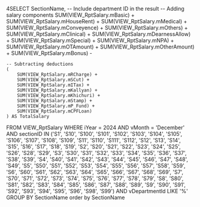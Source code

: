 4SELECT 
    SectionName,  -- Include department ID in the result
    -- Adding salary components
    SUM(VIEW_RptSalary.mBasic) + 
    SUM(VIEW_RptSalary.mHouseRent) + 
    SUM(VIEW_RptSalary.mMedical) + 
    SUM(VIEW_RptSalary.mConveyence) + 
    SUM(VIEW_RptSalary.mOthers) + 
    SUM(VIEW_RptSalary.mClinical) + 
    SUM(VIEW_RptSalary.mDearnessAllow) + 
    SUM(VIEW_RptSalary.mSpecial) + 
    SUM(VIEW_RptSalary.mNPA) + 
    SUM(VIEW_RptSalary.mOTAmount) + 
    SUM(VIEW_RptSalary.mOtherAmount) + 
    SUM(VIEW_RptSalary.mBonus) -

    -- Subtracting deductions
    (
        SUM(VIEW_RptSalary.mRCharge) + 
        SUM(VIEW_RptSalary.mSCut) + 
        SUM(VIEW_RptSalary.mITax) + 
        SUM(VIEW_RptSalary.mKallyan) + 
        SUM(VIEW_RptSalary.mKhichuri) + 
        SUM(VIEW_RptSalary.mStamp) + 
        SUM(VIEW_RptSalary.mP_Fund) + 
        SUM(VIEW_RptSalary.mCPFLoan)
    ) AS TotalSalary

FROM 
    VIEW_RptSalary
WHERE 
    iYear = 2024 
    AND vMonth = 'December'
    AND sectionID IN ('S1', 'S10', 'S100', 'S101', 'S102', 'S103', 'S104', 'S105', 
                      'S106', 'S107', 'S108', 'S109', 'S11', 'S110', 'S111', 'S112', 
                      'S12', 'S13', 'S14', 'S15', 'S16', 'S17', 'S18', 'S19', 'S2', 
                      'S20', 'S21', 'S22', 'S23', 'S24', 'S25', 'S26', 'S28', 'S29', 
                      'S3', 'S30', 'S31', 'S32', 'S33', 'S34', 'S35', 'S36', 'S37', 
                      'S38', 'S39', 'S4', 'S40', 'S41', 'S42', 'S43', 'S44', 'S45', 
                      'S46', 'S47', 'S48', 'S49', 'S5', 'S50', 'S51', 'S52', 'S53', 
                      'S54', 'S55', 'S56', 'S57', 'S58', 'S59', 'S6', 'S60', 'S61', 
                      'S62', 'S63', 'S64', 'S65', 'S66', 'S67', 'S68', 'S69', 'S7', 
                      'S70', 'S71', 'S72', 'S73', 'S74', 'S75', 'S76', 'S77', 'S78', 
                      'S79', 'S8', 'S80', 'S81', 'S82', 'S83', 'S84', 'S85', 'S86', 
                      'S87', 'S88', 'S89', 'S9', 'S90', 'S91', 'S92', 'S93', 'S94', 
                      'S95', 'S96', 'S98', 'S99')
    AND vDepartmentId LIKE '%' 
GROUP BY 
 SectionName order by SectionName
